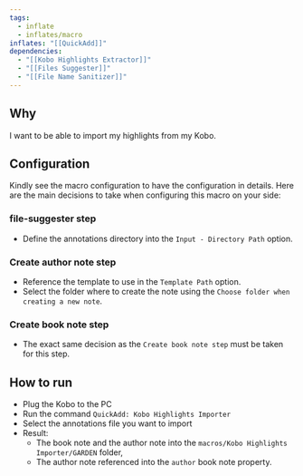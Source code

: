 ```yaml
---
tags:
  - inflate
  - inflates/macro
inflates: "[[QuickAdd]]"
dependencies:
  - "[[Kobo Highlights Extractor]]"
  - "[[Files Suggester]]"
  - "[[File Name Sanitizer]]"
---
```

## Why

I want to be able to import my highlights from my Kobo.
## Configuration

Kindly see the macro configuration to have the configuration in details.
Here are the main decisions to take when configuring this macro on your side: 
### file-suggester step
- Define the annotations directory into the `Input - Directory Path` option.
### Create author note step
- Reference the template to use in the `Template Path` option.
- Select the folder where to create the note using the `Choose folder when creating a new note`.
### Create book note step
- The exact same decision as the `Create book note step` must be taken for this step.
## How to run

- Plug the Kobo to the PC
- Run the command `QuickAdd: Kobo Highlights Importer`
- Select the annotations file you want to import
- Result:
	- The book note and the author note into the `macros/Kobo Highlights Importer/GARDEN` folder,
	- The author note referenced into the `author` book note property.